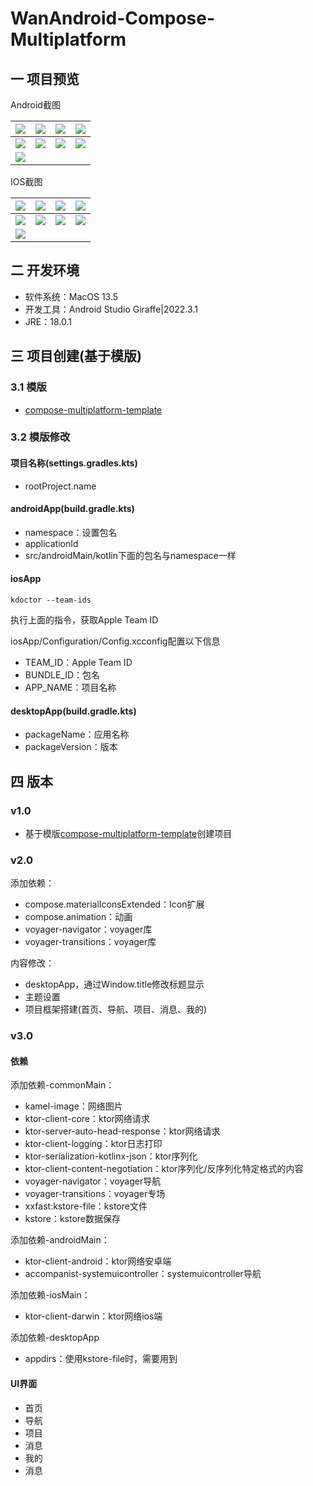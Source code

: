 # WanAndroid-Compose-Multiplatform

## 一 项目预览


Android截图

| ![][multi-az-waz-1] | ![][multi-az-waz-2] | ![][multi-az-waz-3] | ![][multi-az-waz-4] |
| ------------------- | ------------------- | ------------------- | ------------------- |
| ![][multi-az-waz-5] | ![][multi-az-waz-6] | ![][multi-az-waz-7] | ![][multi-az-waz-8] |
| ![][multi-az-waz-9] |                     |                     |                     |

IOS截图

| ![][multi-ios-waz-1] | ![][multi-ios-waz-2] | ![][multi-ios-waz-3] | ![][multi-ios-waz-4] |
| -------------------- | -------------------- | -------------------- | -------------------- |
| ![][multi-ios-waz-5] | ![][multi-ios-waz-6] | ![][multi-ios-waz-7] | ![][multi-ios-waz-8] |
| ![][multi-ios-waz-9] |                      |                      |                      |

## 二 开发环境

* 软件系统：MacOS 13.5
* 开发工具：Android Studio Giraffe|2022.3.1
* JRE：18.0.1

## 三 项目创建(基于模版)

### 3.1 模版

* [compose-multiplatform-template](https://github.com/JetBrains/compose-multiplatform-template#readme)

### 3.2 模版修改

#### 项目名称(settings.gradles.kts)

* rootProject.name

#### androidApp(build.gradle.kts)

* namespace：设置包名
* applicationId
* src/androidMain/kotlin下面的包名与namespace一样

#### iosApp

```
kdoctor --team-ids
```

执行上面的指令，获取Apple Team ID

iosApp/Configuration/Config.xcconfig配置以下信息

* TEAM_ID：Apple Team ID
*  BUNDLE_ID：包名
* APP_NAME：项目名称

#### desktopApp(build.gradle.kts)

* packageName：应用名称
* packageVersion：版本

## 四 版本

### v1.0

* 基于模版[compose-multiplatform-template](https://github.com/JetBrains/compose-multiplatform-template#readme)创建项目

### v2.0

添加依赖：

* compose.materialIconsExtended：Icon扩展
* compose.animation：动画
* voyager-navigator：voyager库
* voyager-transitions：voyager库

内容修改：

* desktopApp，通过Window.title修改标题显示
* 主题设置
* 项目框架搭建(首页、导航、项目、消息、我的)

### v3.0

#### 依赖

添加依赖-commonMain：

* kamel-image：网络图片
* ktor-client-core：ktor网络请求
* ktor-server-auto-head-response：ktor网络请求
* ktor-client-logging：ktor日志打印
* ktor-serialization-kotlinx-json：ktor序列化
* ktor-client-content-negotiation：ktor序列化/反序列化特定格式的内容
* voyager-navigator：voyager导航
* voyager-transitions：voyager专场
* xxfast:kstore-file：kstore文件
* kstore：kstore数据保存

添加依赖-androidMain：

* ktor-client-android：ktor网络安卓端
* accompanist-systemuicontroller：systemuicontroller导航

添加依赖-iosMain：

* ktor-client-darwin：ktor网络ios端

添加依赖-desktopApp

* appdirs：使用kstore-file时，需要用到

#### UI界面

* 首页
* 导航
* 项目
* 消息
* 我的
* 消息

<!--az-->
[multi-az-waz-1]:https://cdn.staticaly.com/gh/PGzxc/CDN/master/blog-resume/multiplatform-az-waz-home-1.png
[multi-az-waz-2]:https://cdn.staticaly.com/gh/PGzxc/CDN/master/blog-resume/multiplatform-az-waz-navigator-2.png
[multi-az-waz-3]:https://cdn.staticaly.com/gh/PGzxc/CDN/master/blog-resume/multiplatform-az-waz-project-3.png
[multi-az-waz-4]:https://cdn.staticaly.com/gh/PGzxc/CDN/master/blog-resume/multiplatform-az-waz-msg-4.png
[multi-az-waz-5]:https://cdn.staticaly.com/gh/PGzxc/CDN/master/blog-resume/multiplatform-az-waz-msg-5.png
[multi-az-waz-6]:https://cdn.staticaly.com/gh/PGzxc/CDN/master/blog-resume/multiplatform-az-waz-me-6.png
[multi-az-waz-7]:https://cdn.staticaly.com/gh/PGzxc/CDN/master/blog-resume/multiplatform-az-waz-me-7.png
[multi-az-waz-8]:https://cdn.staticaly.com/gh/PGzxc/CDN/master/blog-resume/multiplatform-az-waz-login-8.png
[multi-az-waz-9]:https://cdn.staticaly.com/gh/PGzxc/CDN/master/blog-resume/multiplatform-az-waz-register-9.png
<!--ios-->
[multi-ios-waz-1]:https://cdn.staticaly.com/gh/PGzxc/CDN/master/blog-resume/multiplatform-ios-waz-home-1.png
[multi-ios-waz-2]:https://cdn.staticaly.com/gh/PGzxc/CDN/master/blog-resume/multiplatform-ios-waz-navigator-2.png
[multi-ios-waz-3]:https://cdn.staticaly.com/gh/PGzxc/CDN/master/blog-resume/multiplatform-ios-waz-project-3.png
[multi-ios-waz-4]:https://cdn.staticaly.com/gh/PGzxc/CDN/master/blog-resume/multiplatform-ios-waz-msg-4.png
[multi-ios-waz-5]:https://cdn.staticaly.com/gh/PGzxc/CDN/master/blog-resume/multiplatform-ios-waz-msg-5.png
[multi-ios-waz-6]:https://cdn.staticaly.com/gh/PGzxc/CDN/master/blog-resume/multiplatform-ios-waz-me-6.png
[multi-ios-waz-7]:https://cdn.staticaly.com/gh/PGzxc/CDN/master/blog-resume/multiplatform-ios-waz-me-7.png
[multi-ios-waz-8]:https://cdn.staticaly.com/gh/PGzxc/CDN/master/blog-resume/multiplatform-ios-waz-login-8.png
[multi-ios-waz-9]:https://cdn.staticaly.com/gh/PGzxc/CDN/master/blog-resume/multiplatform-ios-waz-register-9.png